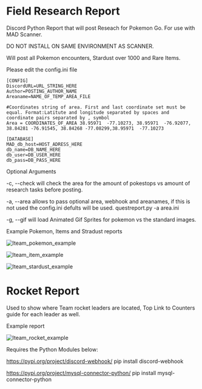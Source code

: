 # Field Research Report
Discord Python Report that will post Reseach for Pokemon Go. For use with MAD Scanner. 

DO NOT INSTALL ON SAME ENVIRONMENT AS SCANNER.

Will post all Pokemon encounters, Stardust over 1000 and Rare Items. 

Please edit the config.ini file

```
[CONFIG]
DiscordURL=URL_STRING_HERE
Author=POSTING_AUTHOR_NAME
Areaname=NAME_OF_TEMP_AREA_FILE

#Coordinates string of area. First and last coordinate set must be equal. Format:Latitute and longitude separated by spaces and coordinate pairs separated by , symbol
Area = COORDINATES_OF_AREA 38.95971  -77.10273, 38.95971  -76.92077, 38.84281 -76.91545, 38.84268 -77.08299,38.95971  -77.10273

[DATABASE]
MAD_db_host=HOST_ADRESS_HERE
db_name=DB_NAME_HERE
db_user=DB_USER_HERE
db_pass=DB_PASS_HERE
```

Optional Arguments

-c, --check will check the area for the amount of pokestops vs amount of research tasks before posting.

-a, --area allows to pass optional area, webhook and areanames, if this is not used the config.ini defults will be used. questreport.py -a area.ini

-g, --gif will load Animated Gif Sprites for pokemon vs the standard images.

Example Pokemon, Items and Stradust reports 

![Iteam_pokemon_example](https://i.imgur.com/oia6W60.png)

![Iteam_item_example](https://i.imgur.com/A3I8L47.png)

![Iteam_stardust_example](https://i.imgur.com/8t9UAMp.png)

# Rocket Report

Used to show where Team rocket leaders are located, Top Link to Counters guide for each leader as well.

Example report

![Iteam_rocket_example](https://i.imgur.com/uIH4JSV.png)

Requires the Python Modules below: 

https://pypi.org/project/discord-webhook/ 
pip install discord-webhook

https://pypi.org/project/mysql-connector-python/
pip install mysql-connector-python
